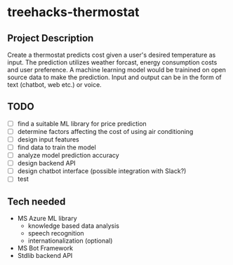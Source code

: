 # treehacks-thermostat
## Project Description
Create a thermostat predicts cost given a user's desired temperature as input. The prediction utilizes weather forcast, energy consumption costs and user preference. A machine learning model would be trainined on open source data to make the prediction. Input and output can be in the form of text (chatbot, web etc.) or voice.

## TODO
- [ ] find a suitable ML library for price prediction
- [ ] determine factors affecting the cost of using air conditioning
- [ ] design input features
- [ ] find data to train the model
- [ ] analyze model prediction accuracy
- [ ] design backend API
- [ ] design chatbot interface (possible integration with Slack?)
- [ ] test

## Tech needed
- MS Azure ML library
  - knowledge based data analysis
  - speech recognition
  - internationalization (optional)
- MS Bot Framework
- Stdlib backend API
